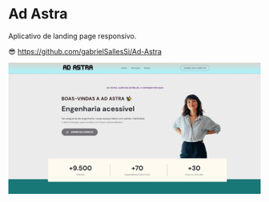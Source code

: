 #                                    Ad Astra

Aplicativo de landing page responsivo.

😎
https://github.com/gabrielSallesSi/Ad-Astra

![image](https://github.com/gabrielSallesSi/Ad-Astra/blob/main/assets/img/Capa.jpg?raw=true)
